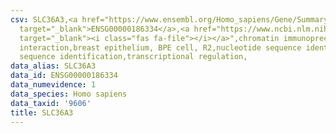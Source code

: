 ```yaml
---
csv: SLC36A3,<a href="https://www.ensembl.org/Homo_sapiens/Gene/Summary?db=core;g=ENSG00000186334"
  target="_blank">ENSG00000186334</a>,<a href="https://www.ncbi.nlm.nih.gov/pubmed/22863008"
  target="_blank"><i class="fas fa-file"></i></a>",chromatin immunoprecipitation assay,direct
  interaction,breast epithelium, BPE cell, R2,nucleotide sequence identification,nucleotide
  sequence identification,transcriptional regulation,
data_alias: SLC36A3
data_id: ENSG00000186334
data_numevidence: 1
data_species: Homo sapiens
data_taxid: '9606'
title: SLC36A3
---
```


